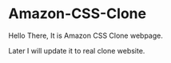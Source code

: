 # Amazon-CSS-Clone

Hello There,
It is Amazon CSS Clone webpage.

Later I will update it to real clone website.

